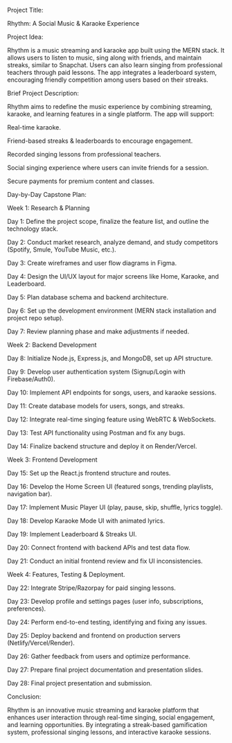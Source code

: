 Project Title:

Rhythm: A Social Music & Karaoke Experience

Project Idea:

Rhythm is a music streaming and karaoke app built using the MERN stack. It allows users to listen to music, sing along with friends, and maintain streaks, similar to Snapchat. Users can also learn singing from professional teachers through paid lessons. The app integrates a leaderboard system, encouraging friendly competition among users based on their streaks.

Brief Project Description:

Rhythm aims to redefine the music experience by combining streaming, karaoke, and learning features in a single platform. The app will support:

Real-time karaoke.

Friend-based streaks & leaderboards to encourage engagement.

Recorded singing lessons from professional teachers.

Social singing experience where users can invite friends for a session.

Secure payments for premium content and classes.

Day-by-Day Capstone Plan:

Week 1: Research & Planning

Day 1: Define the project scope, finalize the feature list, and outline the technology stack.

Day 2: Conduct market research, analyze demand, and study competitors (Spotify, Smule, YouTube Music, etc.).

Day 3: Create wireframes and user flow diagrams in Figma.

Day 4: Design the UI/UX layout for major screens like Home, Karaoke, and Leaderboard.

Day 5: Plan database schema and backend architecture.

Day 6: Set up the development environment (MERN stack installation and project repo setup).

Day 7: Review planning phase and make adjustments if needed.

Week 2: Backend Development

Day 8: Initialize Node.js, Express.js, and MongoDB, set up API structure.

Day 9: Develop user authentication system (Signup/Login with Firebase/Auth0).

Day 10: Implement API endpoints for songs, users, and karaoke sessions.

Day 11: Create database models for users, songs, and streaks.

Day 12: Integrate real-time singing feature using WebRTC & WebSockets.

Day 13: Test API functionality using Postman and fix any bugs.

Day 14: Finalize backend structure and deploy it on Render/Vercel.

Week 3: Frontend Development

Day 15: Set up the React.js frontend structure and routes.

Day 16: Develop the Home Screen UI (featured songs, trending playlists, navigation bar).

Day 17: Implement Music Player UI (play, pause, skip, shuffle, lyrics toggle).

Day 18: Develop Karaoke Mode UI with animated lyrics.

Day 19: Implement Leaderboard & Streaks UI.

Day 20: Connect frontend with backend APIs and test data flow.

Day 21: Conduct an initial frontend review and fix UI inconsistencies.

Week 4: Features, Testing & Deployment.

Day 22: Integrate Stripe/Razorpay for paid singing lessons.

Day 23: Develop profile and settings pages (user info, subscriptions, preferences).

Day 24: Perform end-to-end testing, identifying and fixing any issues.

Day 25: Deploy backend and frontend on production servers (Netlify/Vercel/Render).

Day 26: Gather feedback from users and optimize performance.

Day 27: Prepare final project documentation and presentation slides.

Day 28: Final project presentation and submission.

Conclusion:

Rhythm is an innovative music streaming and karaoke platform that enhances user interaction through real-time singing, social engagement, and learning opportunities. By integrating a streak-based gamification system, professional singing lessons, and interactive karaoke sessions.